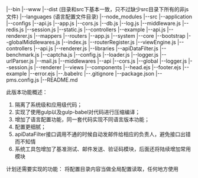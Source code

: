 |--bin
    |--www
|--dist (目录和src下基本一致，只不过缺少src目录下所有的非js文件) 
|--languages (语言配置文件目录)
|--node_modules
|--src
    |--application
        |--configs
            |--api.js
            |--app.js
            |--cors.js
            |--db.js
            |--log.js
            |--middleware.js
            |--redis.js
            |--session.js
            |--static.js
        |--controllers
            |--example
            |--api.js
            |--renderer.js
        |--mappers
        |--routers
        |--app.js
    |--system
        |--core
            |--bootstrap
                |--globalMiddlewares.js
                |--index.js
                |--routerRegister.js
                |--viewEngine.js
            |--controllers
                |--api.js
                |--renderer.js
        |--libraries
            |--apiDataFilter.js
            |--benchmark.js
            |--captcha.js
            |--config.js
            |--loader.js
            |--logger.js
            |--urlParser.js
            |--mail.js
        |--middlewares
            |--api
                |--cors.js
            |--global
                |--logger.js
                |--session.js
            |--renderer
|--views
    |--components
        |--head.ejs
        |--footer.ejs
    |--example
    |--error.ejs
|--.babelrc
|--.gitignore
|--package.json
|--pms.config.js
|--README.md


此版本功能概述：
1. 隔离了系统级和应用级代码；
2. 实现了使用gulp以及gulp-babel对代码进行压缩编译；
3. 增加了语言配置功能，同一套代码实现不同语言版本功能；
4. 配置更细腻；
5. apiDataFilter接口调用不通的时候自动发邮件给相应的负责人，避免接口出错而不知情
6. 系统工具包增加了基准测试、邮件发送、验证码模块，后面还将陆续增加常用模块


计划还需要实现的功能：
将配置目录内容当做全局配置读取，任何地方使用